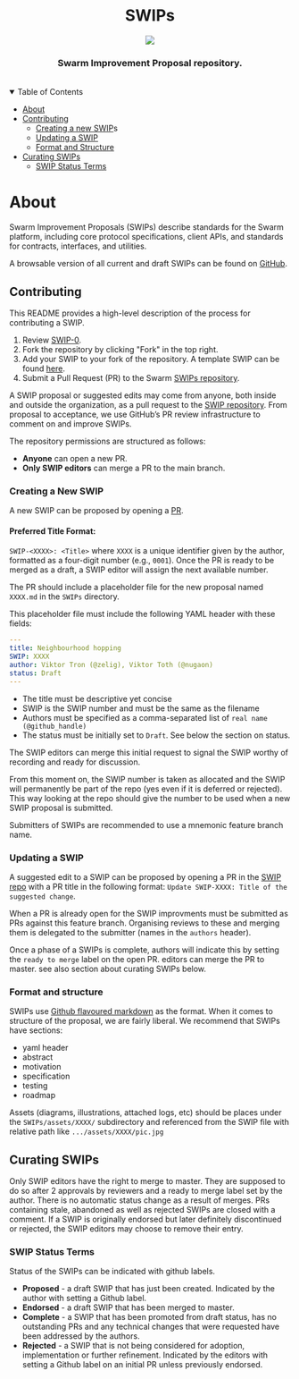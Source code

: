  <div align="center">
<h1 align="center">SWIPs</h1>
<p align="center">
    <a href="https://discord.com/channels/799027393297514537/1239813439136993280">
        <img src="https://img.shields.io/badge/Community%20Channel%20for%20SWIPs-white?logo=discord">
    </a>
</p>
<h3 align="center">Swarm Improvement Proposal repository.</h3>
</div>

<div align="center">
<br />
</div>

<details open="open">
<summary>Table of Contents</summary>

- [About](#about)
- [Contributing](#contributing)
  - [Creating a new SWIP](#creating-a-new-swip)s
  - [Updating a SWIP](#updating-a-swip)
  - [Format and Structure](#format-and-structure)
- [Curating SWIPs](#curating-swips)
  - [SWIP Status Terms](#swip-status-terms)

</details>

# About

Swarm Improvement Proposals (SWIPs) describe standards for the Swarm platform, including core protocol specifications, client APIs, and standards for contracts, interfaces, and utilities.

A browsable version of all current and draft SWIPs can be found on [GitHub](SWIPs).

## Contributing

This README provides a high-level description of the process for contributing a SWIP.

1. Review [SWIP-0](SWIPs/swip-0.md).
2. Fork the repository by clicking "Fork" in the top right.
3. Add your SWIP to your fork of the repository. A template SWIP can be found [here](SWIPs/swip-X.md).
4. Submit a Pull Request (PR) to the Swarm [SWIPs repository](https://github.com/ethersphere/SWIPs/pulls).

A SWIP proposal or suggested edits may come from anyone, both inside and outside the organization, as a pull request to the [SWIP repository](https://github.com/ethersphere/SWIPs). From proposal to acceptance, we use GitHub’s PR review infrastructure to comment on and improve SWIPs.

The repository permissions are structured as follows:

- **Anyone** can open a new PR.
- **Only SWIP editors** can merge a PR to the main branch.

### Creating a New SWIP

A new SWIP can be proposed by opening a [PR](https://github.com/ethersphere/SWIPs/pulls).

#### Preferred Title Format:

`SWIP-<XXXX>: <Title>` where `XXXX` is a unique identifier given by the author, formatted as a four-digit number (e.g., `0001`). Once the PR is ready to be merged as a draft, a SWIP editor will assign the next available number.

The PR should include a placeholder file for the new proposal named `XXXX.md` in the `SWIPs` directory.

This placeholder file must include the following YAML header with these fields:

```yaml
---
title: Neighbourhood hopping
SWIP: XXXX
author: Viktor Tron (@zelig), Viktor Toth (@nugaon)
status: Draft
---
```

- The title must be descriptive yet concise
- SWIP is the SWIP number and must be the same as the filename
- Authors must be specified as a comma-separated list of `real name (@github_handle)`
- The status must be initially set to `Draft`. See below the section on status.

The SWIP editors can merge this initial request to signal the SWIP worthy of recording and ready for discussion.

From this moment on, the SWIP number is taken as allocated and the SWIP will permanently be part of the repo (yes even if it is deferred or rejected).
This way looking at the repo should give the number to be used when a new SWIP proposal is submitted.

Submitters of SWIPs are recommended to use a mnemonic feature branch name.

### Updating a SWIP

A suggested edit to a SWIP can be proposed by opening a PR in the [SWIP repo](https://github.com/ethersphere/SWIPs) with a PR title in the following format: `Update SWIP-XXXX: Title of the suggested change`.

When a PR is already open for the SWIP improvments must be submitted as PRs against this feature branch. Organising reviews to these and merging them is delegated to the submitter (names in the `authors` header).

Once a phase of a SWIPs is complete, authors will indicate this by setting the `ready to merge` label on the open PR. editors can merge the PR to master. see also section about curating SWIPs below.

### Format and structure

SWIPs use [Github flavoured markdown]() as the format. When it comes to structure of the proposal, we are fairly liberal. We recommend that SWIPs have sections:

- yaml header
- abstract
- motivation
- specification
- testing
- roadmap

Assets (diagrams, illustrations, attached logs, etc) should be places under the `SWIPs/assets/XXXX/` subdirectory and referenced from the SWIP file with relative path like `.../assets/XXXX/pic.jpg`

## Curating SWIPs

Only SWIP editors have the right to merge to master. They are supposed to do so after 2 approvals by reviewers and a ready to merge label set by the author. There is no automatic status change as a result of merges.
PRs containing stale, abandoned as well as rejected SWIPs are closed with a comment.
If a SWIP is originally endorsed but later definitely discontinued or rejected, the SWIP editors may choose to remove their entry.

### SWIP Status Terms

Status of the SWIPs can be indicated with github labels.

- **Proposed** - a draft SWIP that has just been created. Indicated by the author with setting a Github label.
- **Endorsed** - a draft SWIP that has been merged to master.
- **Complete** - a SWIP that has been promoted from draft status, has no outstanding PRs and any technical changes that were requested have been addressed by the authors.
- **Rejected** - a SWIP that is not being considered for adoption, implementation or further refinement. Indicated by the editors with setting a Github label on an initial PR unless previously endorsed.
